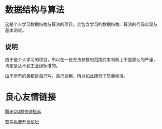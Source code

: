 # 数据结构与算法
这是个人学习数据结构与算法的项目。会包含学习的数据结构、算法的代码实现与基本测试。

## 说明
由于是个人学习的项目，所以在一些方法参数的范围约束判断上不是那么的严谨，肯定是达不到工业级标准的。

由于所有的类都是自己写，自己调用，所以如此降低了质量标准。

 # 良心友情链接

[腾讯QQ群快速检索](http://u.720life.cn/s/8cf73f7c)

[软件免费开发论坛](http://u.720life.cn/s/bbb01dc0)